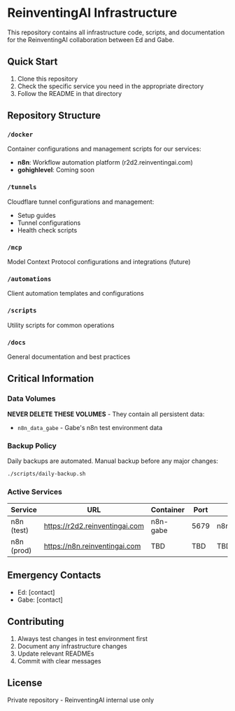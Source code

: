 # ReinventingAI Infrastructure

This repository contains all infrastructure code, scripts, and documentation for the ReinventingAI collaboration between Ed and Gabe.

## Quick Start

1. Clone this repository
2. Check the specific service you need in the appropriate directory
3. Follow the README in that directory

## Repository Structure

### `/docker`
Container configurations and management scripts for our services:
- **n8n**: Workflow automation platform (r2d2.reinventingai.com)
- **gohighlevel**: Coming soon

### `/tunnels`
Cloudflare tunnel configurations and management:
- Setup guides
- Tunnel configurations
- Health check scripts

### `/mcp`
Model Context Protocol configurations and integrations (future)

### `/automations`
Client automation templates and configurations

### `/scripts`
Utility scripts for common operations

### `/docs`
General documentation and best practices

## Critical Information

### Data Volumes
**NEVER DELETE THESE VOLUMES** - They contain all persistent data:
- `n8n_data_gabe` - Gabe's n8n test environment data

### Backup Policy
Daily backups are automated. Manual backup before any major changes:
```bash
./scripts/daily-backup.sh
```

### Active Services

| Service | URL | Container | Port | Volume |
|---------|-----|-----------|------|--------|
| n8n (test) | https://r2d2.reinventingai.com | n8n-gabe | 5679 | n8n_data_gabe |
| n8n (prod) | https://n8n.reinventingai.com | TBD | TBD | TBD |

## Emergency Contacts

- Ed: [contact]
- Gabe: [contact]

## Contributing

1. Always test changes in test environment first
2. Document any infrastructure changes
3. Update relevant READMEs
4. Commit with clear messages

## License

Private repository - ReinventingAI internal use only
